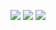  ![](http://github-profile-summary-cards.vercel.app/api/cards/profile-details?username=Radinmsv&theme=aura) 
  ![](http://github-profile-summary-cards.vercel.app/api/cards/stats?username=Radinmsv&theme=aura)          ![](http://github-profile-summary-cards.vercel.app/api/cards/productive-time?username=Radinmsv&theme=aura&utcOffset=8) 

